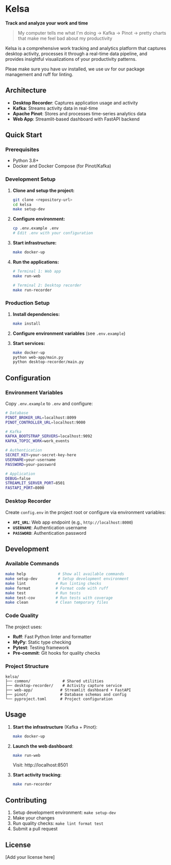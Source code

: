 # Kelsa

**Track and analyze your work and time**

> My computer tells me what I'm doing → Kafka → Pinot → pretty charts that make me feel bad about my productivity

Kelsa is a comprehensive work tracking and analytics platform that captures desktop activity, processes it through a real-time data pipeline, and provides insightful visualizations of your productivity patterns.

Pleae make sure you have uv installed, we use uv for our package management and ruff for linting.

## Architecture

- **Desktop Recorder**: Captures application usage and activity
- **Kafka**: Streams activity data in real-time
- **Apache Pinot**: Stores and processes time-series analytics data
- **Web App**: Streamlit-based dashboard with FastAPI backend

## Quick Start

### Prerequisites

- Python 3.8+
- Docker and Docker Compose (for Pinot/Kafka)

### Development Setup

1. **Clone and setup the project:**

   ```bash
   git clone <repository-url>
   cd kelsa
   make setup-dev
   ```

2. **Configure environment:**

   ```bash
   cp .env.example .env
   # Edit .env with your configuration
   ```

3. **Start infrastructure:**

   ```bash
   make docker-up
   ```

4. **Run the applications:**

   ```bash
   # Terminal 1: Web app
   make run-web

   # Terminal 2: Desktop recorder
   make run-recorder
   ```

### Production Setup

1. **Install dependencies:**

   ```bash
   make install
   ```

2. **Configure environment variables** (see `.env.example`)

3. **Start services:**
   ```bash
   make docker-up
   python web-app/main.py
   python desktop-recorder/main.py
   ```

## Configuration

### Environment Variables

Copy `.env.example` to `.env` and configure:

```bash
# Database
PINOT_BROKER_URL=localhost:8099
PINOT_CONTROLLER_URL=localhost:9000

# Kafka
KAFKA_BOOTSTRAP_SERVERS=localhost:9092
KAFKA_TOPIC_WORK=work_events

# Authentication
SECRET_KEY=your-secret-key-here
USERNAME=your-username
PASSWORD=your-password

# Application
DEBUG=false
STREAMLIT_SERVER_PORT=8501
FASTAPI_PORT=8000
```

### Desktop Recorder

Create `config.env` in the project root or configure via environment variables:

- **`API_URL`**: Web app endpoint (e.g., `http://localhost:8000`)
- **`USERNAME`**: Authentication username
- **`PASSWORD`**: Authentication password

## Development

### Available Commands

```bash
make help              # Show all available commands
make setup-dev         # Setup development environment
make lint             # Run linting checks
make format           # Format code with ruff
make test             # Run tests
make test-cov         # Run tests with coverage
make clean            # Clean temporary files
```

### Code Quality

The project uses:

- **Ruff**: Fast Python linter and formatter
- **MyPy**: Static type checking
- **Pytest**: Testing framework
- **Pre-commit**: Git hooks for quality checks

### Project Structure

```
kelsa/
├── common/              # Shared utilities
├── desktop-recorder/    # Activity capture service
├── web-app/            # Streamlit dashboard + FastAPI
├── pinot/              # Database schemas and config
└── pyproject.toml      # Project configuration
```

## Usage

1. **Start the infrastructure** (Kafka + Pinot):

   ```bash
   make docker-up
   ```

2. **Launch the web dashboard**:

   ```bash
   make run-web
   ```

   Visit: http://localhost:8501

3. **Start activity tracking**:
   ```bash
   make run-recorder
   ```

## Contributing

1. Setup development environment: `make setup-dev`
2. Make your changes
3. Run quality checks: `make lint format test`
4. Submit a pull request

## License

[Add your license here]
